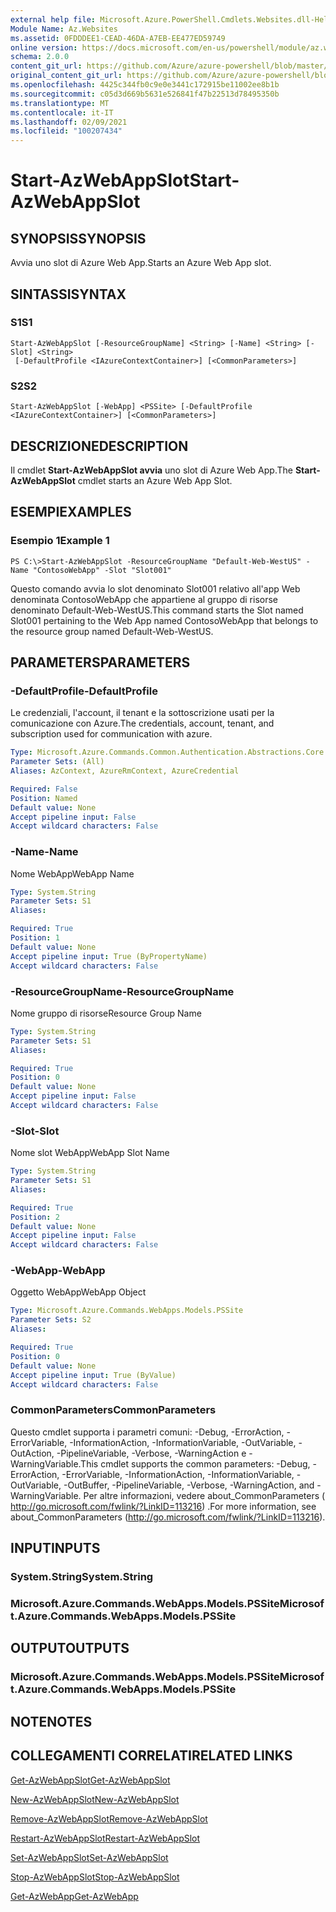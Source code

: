 ```yaml
---
external help file: Microsoft.Azure.PowerShell.Cmdlets.Websites.dll-Help.xml
Module Name: Az.Websites
ms.assetid: 0FDDDEE1-CEAD-46DA-A7EB-EE477ED59749
online version: https://docs.microsoft.com/en-us/powershell/module/az.websites/start-azwebappslot
schema: 2.0.0
content_git_url: https://github.com/Azure/azure-powershell/blob/master/src/Websites/Websites/help/Start-AzWebAppSlot.md
original_content_git_url: https://github.com/Azure/azure-powershell/blob/master/src/Websites/Websites/help/Start-AzWebAppSlot.md
ms.openlocfilehash: 4425c344fb0c9e0e3441c172915be11002ee8b1b
ms.sourcegitcommit: c05d3d669b5631e526841f47b22513d78495350b
ms.translationtype: MT
ms.contentlocale: it-IT
ms.lasthandoff: 02/09/2021
ms.locfileid: "100207434"
---
```

# <span data-ttu-id="86c5e-101">Start-AzWebAppSlot</span><span class="sxs-lookup"><span data-stu-id="86c5e-101">Start-AzWebAppSlot</span></span>

## <span data-ttu-id="86c5e-102">SYNOPSIS</span><span class="sxs-lookup"><span data-stu-id="86c5e-102">SYNOPSIS</span></span>
<span data-ttu-id="86c5e-103">Avvia uno slot di Azure Web App.</span><span class="sxs-lookup"><span data-stu-id="86c5e-103">Starts an Azure Web App slot.</span></span>

## <span data-ttu-id="86c5e-104">SINTASSI</span><span class="sxs-lookup"><span data-stu-id="86c5e-104">SYNTAX</span></span>

### <span data-ttu-id="86c5e-105">S1</span><span class="sxs-lookup"><span data-stu-id="86c5e-105">S1</span></span>
```
Start-AzWebAppSlot [-ResourceGroupName] <String> [-Name] <String> [-Slot] <String>
 [-DefaultProfile <IAzureContextContainer>] [<CommonParameters>]
```

### <span data-ttu-id="86c5e-106">S2</span><span class="sxs-lookup"><span data-stu-id="86c5e-106">S2</span></span>
```
Start-AzWebAppSlot [-WebApp] <PSSite> [-DefaultProfile <IAzureContextContainer>] [<CommonParameters>]
```

## <span data-ttu-id="86c5e-107">DESCRIZIONE</span><span class="sxs-lookup"><span data-stu-id="86c5e-107">DESCRIPTION</span></span>
<span data-ttu-id="86c5e-108">Il cmdlet **Start-AzWebAppSlot avvia** uno slot di Azure Web App.</span><span class="sxs-lookup"><span data-stu-id="86c5e-108">The **Start-AzWebAppSlot** cmdlet starts an Azure Web App Slot.</span></span>

## <span data-ttu-id="86c5e-109">ESEMPI</span><span class="sxs-lookup"><span data-stu-id="86c5e-109">EXAMPLES</span></span>

### <span data-ttu-id="86c5e-110">Esempio 1</span><span class="sxs-lookup"><span data-stu-id="86c5e-110">Example 1</span></span>
```
PS C:\>Start-AzWebAppSlot -ResourceGroupName "Default-Web-WestUS" -Name "ContosoWebApp" -Slot "Slot001"
```

<span data-ttu-id="86c5e-111">Questo comando avvia lo slot denominato Slot001 relativo all'app Web denominata ContosoWebApp che appartiene al gruppo di risorse denominato Default-Web-WestUS.</span><span class="sxs-lookup"><span data-stu-id="86c5e-111">This command starts the Slot named Slot001 pertaining to the Web App named ContosoWebApp that belongs to the resource group named Default-Web-WestUS.</span></span>

## <span data-ttu-id="86c5e-112">PARAMETERS</span><span class="sxs-lookup"><span data-stu-id="86c5e-112">PARAMETERS</span></span>

### <span data-ttu-id="86c5e-113">-DefaultProfile</span><span class="sxs-lookup"><span data-stu-id="86c5e-113">-DefaultProfile</span></span>
<span data-ttu-id="86c5e-114">Le credenziali, l'account, il tenant e la sottoscrizione usati per la comunicazione con Azure.</span><span class="sxs-lookup"><span data-stu-id="86c5e-114">The credentials, account, tenant, and subscription used for communication with azure.</span></span>

```yaml
Type: Microsoft.Azure.Commands.Common.Authentication.Abstractions.Core.IAzureContextContainer
Parameter Sets: (All)
Aliases: AzContext, AzureRmContext, AzureCredential

Required: False
Position: Named
Default value: None
Accept pipeline input: False
Accept wildcard characters: False
```

### <span data-ttu-id="86c5e-115">-Name</span><span class="sxs-lookup"><span data-stu-id="86c5e-115">-Name</span></span>
<span data-ttu-id="86c5e-116">Nome WebApp</span><span class="sxs-lookup"><span data-stu-id="86c5e-116">WebApp Name</span></span>

```yaml
Type: System.String
Parameter Sets: S1
Aliases:

Required: True
Position: 1
Default value: None
Accept pipeline input: True (ByPropertyName)
Accept wildcard characters: False
```

### <span data-ttu-id="86c5e-117">-ResourceGroupName</span><span class="sxs-lookup"><span data-stu-id="86c5e-117">-ResourceGroupName</span></span>
<span data-ttu-id="86c5e-118">Nome gruppo di risorse</span><span class="sxs-lookup"><span data-stu-id="86c5e-118">Resource Group Name</span></span>

```yaml
Type: System.String
Parameter Sets: S1
Aliases:

Required: True
Position: 0
Default value: None
Accept pipeline input: False
Accept wildcard characters: False
```

### <span data-ttu-id="86c5e-119">-Slot</span><span class="sxs-lookup"><span data-stu-id="86c5e-119">-Slot</span></span>
<span data-ttu-id="86c5e-120">Nome slot WebApp</span><span class="sxs-lookup"><span data-stu-id="86c5e-120">WebApp Slot Name</span></span>

```yaml
Type: System.String
Parameter Sets: S1
Aliases:

Required: True
Position: 2
Default value: None
Accept pipeline input: False
Accept wildcard characters: False
```

### <span data-ttu-id="86c5e-121">-WebApp</span><span class="sxs-lookup"><span data-stu-id="86c5e-121">-WebApp</span></span>
<span data-ttu-id="86c5e-122">Oggetto WebApp</span><span class="sxs-lookup"><span data-stu-id="86c5e-122">WebApp Object</span></span>

```yaml
Type: Microsoft.Azure.Commands.WebApps.Models.PSSite
Parameter Sets: S2
Aliases:

Required: True
Position: 0
Default value: None
Accept pipeline input: True (ByValue)
Accept wildcard characters: False
```

### <span data-ttu-id="86c5e-123">CommonParameters</span><span class="sxs-lookup"><span data-stu-id="86c5e-123">CommonParameters</span></span>
<span data-ttu-id="86c5e-124">Questo cmdlet supporta i parametri comuni: -Debug, -ErrorAction, -ErrorVariable, -InformationAction, -InformationVariable, -OutVariable, -OutAction, -PipelineVariable, -Verbose, -WarningAction e -WarningVariable.</span><span class="sxs-lookup"><span data-stu-id="86c5e-124">This cmdlet supports the common parameters: -Debug, -ErrorAction, -ErrorVariable, -InformationAction, -InformationVariable, -OutVariable, -OutBuffer, -PipelineVariable, -Verbose, -WarningAction, and -WarningVariable.</span></span> <span data-ttu-id="86c5e-125">Per altre informazioni, vedere about_CommonParameters ( http://go.microsoft.com/fwlink/?LinkID=113216) .</span><span class="sxs-lookup"><span data-stu-id="86c5e-125">For more information, see about_CommonParameters (http://go.microsoft.com/fwlink/?LinkID=113216).</span></span>

## <span data-ttu-id="86c5e-126">INPUT</span><span class="sxs-lookup"><span data-stu-id="86c5e-126">INPUTS</span></span>

### <span data-ttu-id="86c5e-127">System.String</span><span class="sxs-lookup"><span data-stu-id="86c5e-127">System.String</span></span>

### <span data-ttu-id="86c5e-128">Microsoft.Azure.Commands.WebApps.Models.PSSite</span><span class="sxs-lookup"><span data-stu-id="86c5e-128">Microsoft.Azure.Commands.WebApps.Models.PSSite</span></span>

## <span data-ttu-id="86c5e-129">OUTPUT</span><span class="sxs-lookup"><span data-stu-id="86c5e-129">OUTPUTS</span></span>

### <span data-ttu-id="86c5e-130">Microsoft.Azure.Commands.WebApps.Models.PSSite</span><span class="sxs-lookup"><span data-stu-id="86c5e-130">Microsoft.Azure.Commands.WebApps.Models.PSSite</span></span>

## <span data-ttu-id="86c5e-131">NOTE</span><span class="sxs-lookup"><span data-stu-id="86c5e-131">NOTES</span></span>

## <span data-ttu-id="86c5e-132">COLLEGAMENTI CORRELATI</span><span class="sxs-lookup"><span data-stu-id="86c5e-132">RELATED LINKS</span></span>

[<span data-ttu-id="86c5e-133">Get-AzWebAppSlot</span><span class="sxs-lookup"><span data-stu-id="86c5e-133">Get-AzWebAppSlot</span></span>](./Get-AzWebAppSlot.md)

[<span data-ttu-id="86c5e-134">New-AzWebAppSlot</span><span class="sxs-lookup"><span data-stu-id="86c5e-134">New-AzWebAppSlot</span></span>](./New-AzWebAppSlot.md)

[<span data-ttu-id="86c5e-135">Remove-AzWebAppSlot</span><span class="sxs-lookup"><span data-stu-id="86c5e-135">Remove-AzWebAppSlot</span></span>](./Remove-AzWebAppSlot.md)

[<span data-ttu-id="86c5e-136">Restart-AzWebAppSlot</span><span class="sxs-lookup"><span data-stu-id="86c5e-136">Restart-AzWebAppSlot</span></span>](./Restart-AzWebAppSlot.md)

[<span data-ttu-id="86c5e-137">Set-AzWebAppSlot</span><span class="sxs-lookup"><span data-stu-id="86c5e-137">Set-AzWebAppSlot</span></span>](./Set-AzWebAppSlot.md)

[<span data-ttu-id="86c5e-138">Stop-AzWebAppSlot</span><span class="sxs-lookup"><span data-stu-id="86c5e-138">Stop-AzWebAppSlot</span></span>](./Stop-AzWebAppSlot.md)

[<span data-ttu-id="86c5e-139">Get-AzWebApp</span><span class="sxs-lookup"><span data-stu-id="86c5e-139">Get-AzWebApp</span></span>](./Get-AzWebApp.md)
